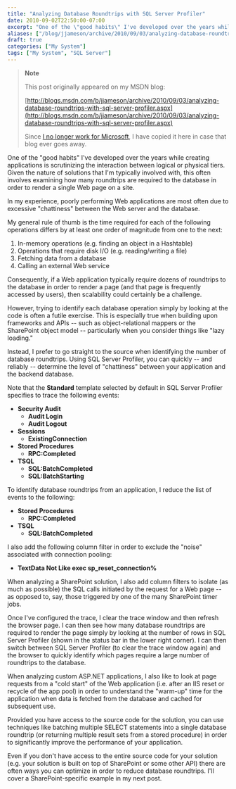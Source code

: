 ```yaml
---
title: "Analyzing Database Roundtrips with SQL Server Profiler"
date: 2010-09-02T22:50:00-07:00
excerpt: "One of the \"good habits\" I've developed over the years while creating applications is scrutinizing the interaction between logical or physical tiers. Given the nature of solutions that I'm typically involved with, this often involves examining how many..."
aliases: ["/blog/jjameson/archive/2010/09/03/analyzing-database-roundtrips-with-sql-server-profiler.aspx"]
draft: true
categories: ["My System"]
tags: ["My System", "SQL Server"]
---
```


> **Note**
>
> This post originally appeared on my MSDN blog:
>
> [http://blogs.msdn.com/b/jjameson/archive/2010/09/03/analyzing-database-roundtrips-with-sql-server-profiler.aspx](http://blogs.msdn.com/b/jjameson/archive/2010/09/03/analyzing-database-roundtrips-with-sql-server-profiler.aspx)
>
> Since [I no longer work for Microsoft](/blog/jjameson/2011/09/02/last-day-with-microsoft), I have copied it here in case that blog ever goes away.

One of the "good habits" I've developed over the years while creating applications is scrutinizing the interaction between logical or physical tiers. Given the nature of solutions that I'm typically involved with, this often involves examining how many roundtrips are required to the database in order to render a single Web page on a site.

In my experience, poorly performing Web applications are most often due to excessive "chattiness" between the Web server and the database.

My general rule of thumb is the time required for each of the following operations differs by at least one order of magnitude from one to the next:

1. In-memory operations (e.g. finding an object in a Hashtable)
2. Operations that require disk I/O (e.g. reading/writing a file)
3. Fetching data from a database
4. Calling an external Web service

Consequently, if a Web application typically require dozens of roundtrips to the database in order to render a page (and that page is frequently accessed by users), then scalability could certainly be a challenge.

However, trying to identify each database operation  simply by looking at the code is often a futile exercise. This is especially true when building upon frameworks and APIs -- such as object-relational mappers or the SharePoint object model -- particularly when you consider things like "lazy loading."

Instead, I prefer to go straight to the source when identifying the number of database roundtrips. Using SQL Server Profiler, you can quickly -- and reliably -- determine the level of "chattiness" between your application and the backend database.

Note that the **Standard** template selected by default in SQL Server Profiler specifies to trace the following events:

- **Security Audit**
  - **Audit Login**
  - **Audit Logout**
- **Sessions**
  - **ExistingConnection**
- **Stored Procedures**
  - **RPC:Completed**
- **TSQL**
  - **SQL:BatchCompleted**
  - **SQL:BatchStarting**

To identify database roundtrips from an application, I reduce the list of events to the following:

- **Stored Procedures**
  - **RPC:Completed**
- **TSQL**
  - **SQL:BatchCompleted**

I also add the following column filter in order to exclude the "noise" associated with connection pooling:

- **TextData Not Like exec sp\_reset\_connection%**

When analyzing a SharePoint solution, I also add column filters to isolate (as much as possible) the SQL calls initiated by the request for a Web page -- as opposed to, say, those triggered by one of the many SharePoint timer jobs.

Once I've configured the trace, I clear the trace window and then refresh the browser page. I can then see how many database roundtrips are required to render the page simply by looking at the number of rows in SQL Server Profiler (shown in the status bar in the lower right corner). I can then switch between SQL Server Profiler (to clear the trace window again) and the browser to quickly identify which pages require a large number of roundtrips to the database.

When analyzing custom ASP.NET applications, I also like to look at page requests from a "cold start" of the Web application (i.e. after an IIS reset or recycle of the app pool) in order to understand the "warm-up" time for the application when data is fetched from the database and cached for subsequent use.

Provided you have access to the source code for the solution, you can use techniques like batching multiple SELECT statements into a single database roundtrip (or returning multiple result sets from a stored procedure) in order to significantly improve the performance of your application.

Even if you don't have access to the entire source code for your solution (e.g. your solution is built on top of SharePoint or some other API) there are often ways you can optimize in order to reduce database roundtrips. I'll cover a SharePoint-specific example in my next post.

